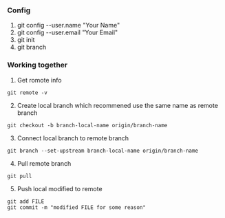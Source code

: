 ### Config
1. git config --user.name "Your Name"
2. git config --user.email "Your Email"
3. git init
4. git branch

### Working together

1. Get romote info

```
git remote -v
```

2. Create local branch which recommened use the same name as remote branch

```
git checkout -b branch-local-name origin/branch-name
``` 

3. Connect local branch to remote branch

```
git branch --set-upstream branch-local-name origin/branch-name
```

4. Pull remote branch 

```
git pull
```

5. Push local modified to remote

```
git add FILE
git commit -m "modified FILE for some reason"
